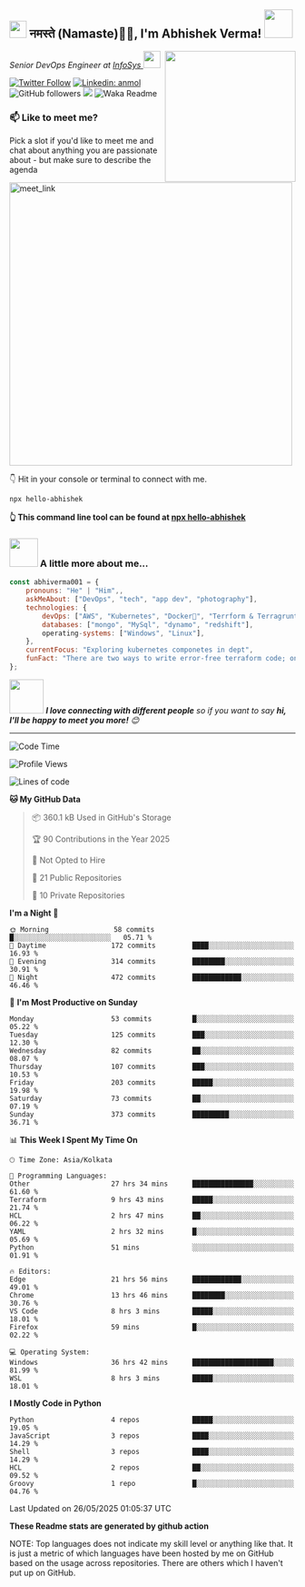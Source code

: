 <h2><img src="https://emojis.slackmojis.com/emojis/images/1531849430/4246/blob-sunglasses.gif?1531849430" width="30"/> नमस्ते (Namaste)🙏🏻, I'm Abhishek Verma! <img src="https://media.giphy.com/media/12oufCB0MyZ1Go/giphy.gif" width="50"></h2>
<img align='right' src="https://media.giphy.com/media/M9gbBd9nbDrOTu1Mqx/giphy.gif" width="230">
<p><em>Senior DevOps Engineer at <a href="https://www.infosys.com/">InfoSys
</a><img src="https://media.giphy.com/media/WUlplcMpOCEmTGBtBW/giphy.gif" width="30"> 
</em></p>

[![Twitter Follow](https://img.shields.io/twitter/follow/misteranmol?label=Follow)](https://twitter.com/intent/follow?screen_name=AbAbhishekverma)
[![Linkedin: anmol](https://img.shields.io/badge/-abhishek-blue?style=flat-square&logo=Linkedin&logoColor=white&link=https://www.linkedin.com/in/abhiverma001/)](https://www.linkedin.com/in/abhiverma001/)
![GitHub followers](https://img.shields.io/github/followers/abhiverma001?label=Follow&style=social)
![](https://visitor-badge.glitch.me/badge?page_id=anmol098.anmol098)
![Waka Readme](https://wakatime.com/badge/user/d23527f0-66b1-4a3f-9db5-c346e05aefa5.svg)

### 📫 Like to meet me?

Pick a slot if you'd like to meet me and chat about anything you are passionate about - but make sure to describe the agenda

<a href="https://calendly.com/ab-abhishekverma096/30min" target="_blank"><img width="498" alt="meet_link" src="https://user-images.githubusercontent.com/15426564/144297439-f530f383-e73e-41e0-9914-a9b7d3f432e5.png"></a>

👇 Hit in your console or terminal to connect with me.

```bash
npx hello-abhishek
```
**👆 This command line tool can be found at [npx hello-abhishek](https://github.com/abhiverma001/introduction-npm-package)**

### <img src="https://media.giphy.com/media/VgCDAzcKvsR6OM0uWg/giphy.gif" width="50"> A little more about me...  

```javascript
const abhiverma001 = {
    pronouns: "He" | "Him",,
    askMeAbout: ["DevOps", "tech", "app dev", "photography"],
    technologies: {
        devOps: ["AWS", "Kubernetes", "Docker🐳", "Terrform & Terragrunt", "Bash-Scripting", "CI-CD", "GitHub-Action", "Jenkins", "Spinnaker", "Datadog/New-Relic", "CloudFlare/Route53", "Nginx"],
        databases: ["mongo", "MySql", "dynamo", "redshift"],
        operating-systems: ["Windows", "Linux"],
    },
    currentFocus: "Exploring kubernetes componetes in dept",
    funFact: "There are two ways to write error-free terraform code; only the third one works"
};
```

<img src="https://media.giphy.com/media/LnQjpWaON8nhr21vNW/giphy.gif" width="60"> <em><b>I love connecting with different people</b> so if you want to say <b>hi, I'll be happy to meet you more!</b> 😊</em>

---
<!--START_SECTION:waka-->
![Code Time](http://img.shields.io/badge/Code%20Time-1%2C269%20hrs%2031%20mins-blue)

![Profile Views](http://img.shields.io/badge/Profile%20Views-0-blue)

![Lines of code](https://img.shields.io/badge/From%20Hello%20World%20I%27ve%20Written-165.4%20thousand%20lines%20of%20code-blue)

**🐱 My GitHub Data** 

> 📦 360.1 kB Used in GitHub's Storage 
 > 
> 🏆 90 Contributions in the Year 2025
 > 
> 🚫 Not Opted to Hire
 > 
> 📜 21 Public Repositories 
 > 
> 🔑 10 Private Repositories 
 > 
**I'm a Night 🦉** 

```text
🌞 Morning                58 commits          █░░░░░░░░░░░░░░░░░░░░░░░░   05.71 % 
🌆 Daytime                172 commits         ████░░░░░░░░░░░░░░░░░░░░░   16.93 % 
🌃 Evening                314 commits         ████████░░░░░░░░░░░░░░░░░   30.91 % 
🌙 Night                  472 commits         ████████████░░░░░░░░░░░░░   46.46 % 
```
📅 **I'm Most Productive on Sunday** 

```text
Monday                   53 commits          █░░░░░░░░░░░░░░░░░░░░░░░░   05.22 % 
Tuesday                  125 commits         ███░░░░░░░░░░░░░░░░░░░░░░   12.30 % 
Wednesday                82 commits          ██░░░░░░░░░░░░░░░░░░░░░░░   08.07 % 
Thursday                 107 commits         ███░░░░░░░░░░░░░░░░░░░░░░   10.53 % 
Friday                   203 commits         █████░░░░░░░░░░░░░░░░░░░░   19.98 % 
Saturday                 73 commits          ██░░░░░░░░░░░░░░░░░░░░░░░   07.19 % 
Sunday                   373 commits         █████████░░░░░░░░░░░░░░░░   36.71 % 
```


📊 **This Week I Spent My Time On** 

```text
🕑︎ Time Zone: Asia/Kolkata

💬 Programming Languages: 
Other                    27 hrs 34 mins      ███████████████░░░░░░░░░░   61.60 % 
Terraform                9 hrs 43 mins       █████░░░░░░░░░░░░░░░░░░░░   21.74 % 
HCL                      2 hrs 47 mins       ██░░░░░░░░░░░░░░░░░░░░░░░   06.22 % 
YAML                     2 hrs 32 mins       █░░░░░░░░░░░░░░░░░░░░░░░░   05.69 % 
Python                   51 mins             ░░░░░░░░░░░░░░░░░░░░░░░░░   01.91 % 

🔥 Editors: 
Edge                     21 hrs 56 mins      ████████████░░░░░░░░░░░░░   49.01 % 
Chrome                   13 hrs 46 mins      ████████░░░░░░░░░░░░░░░░░   30.76 % 
VS Code                  8 hrs 3 mins        █████░░░░░░░░░░░░░░░░░░░░   18.01 % 
Firefox                  59 mins             █░░░░░░░░░░░░░░░░░░░░░░░░   02.22 % 

💻 Operating System: 
Windows                  36 hrs 42 mins      ████████████████████░░░░░   81.99 % 
WSL                      8 hrs 3 mins        █████░░░░░░░░░░░░░░░░░░░░   18.01 % 
```

**I Mostly Code in Python** 

```text
Python                   4 repos             █████░░░░░░░░░░░░░░░░░░░░   19.05 % 
JavaScript               3 repos             ████░░░░░░░░░░░░░░░░░░░░░   14.29 % 
Shell                    3 repos             ████░░░░░░░░░░░░░░░░░░░░░   14.29 % 
HCL                      2 repos             ██░░░░░░░░░░░░░░░░░░░░░░░   09.52 % 
Groovy                   1 repo              █░░░░░░░░░░░░░░░░░░░░░░░░   04.76 % 
```




 Last Updated on 26/05/2025 01:05:37 UTC
<!--END_SECTION:waka-->

**These Readme stats are generated by github action**

NOTE: Top languages does not indicate my skill level or anything like that. It is just a metric of which languages have been hosted by me on GitHub based on the usage across repositories. There are others which I haven't put up on GitHub.
